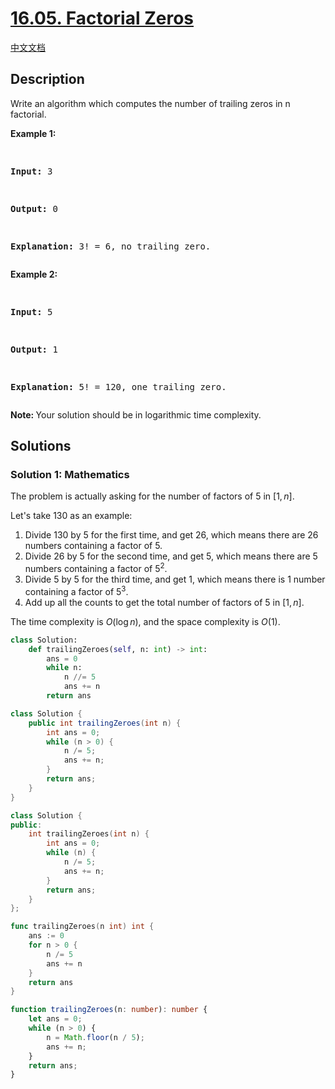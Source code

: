 # [16.05. Factorial Zeros](https://leetcode.cn/problems/factorial-zeros-lcci)

[中文文档](./lcci/16.05.Factorial%20Zeros/README.md)

## Description

<p>Write an algorithm which computes the number of trailing zeros in n factorial.</p>
<p><strong>Example 1:</strong></p>
<pre>

<strong>Input:</strong> 3

<strong>Output:</strong> 0

<strong>Explanation:</strong>&nbsp;3! = 6, no trailing zero.</pre>

<p><strong>Example&nbsp;2:</strong></p>
<pre>

<strong>Input:</strong> 5

<strong>Output:</strong> 1

<strong>Explanation:</strong>&nbsp;5! = 120, one trailing zero.</pre>

<p><b>Note:&nbsp;</b>Your solution should be in logarithmic time complexity.</p>

## Solutions

### Solution 1: Mathematics

The problem is actually asking for the number of factors of $5$ in $[1,n]$.

Let's take $130$ as an example:

1. Divide $130$ by $5$ for the first time, and get $26$, which means there are $26$ numbers containing a factor of $5$.
2. Divide $26$ by $5$ for the second time, and get $5$, which means there are $5$ numbers containing a factor of $5^2$.
3. Divide $5$ by $5$ for the third time, and get $1$, which means there is $1$ number containing a factor of $5^3$.
4. Add up all the counts to get the total number of factors of $5$ in $[1,n]$.

The time complexity is $O(\log n)$, and the space complexity is $O(1)$.

<!-- tabs:start -->

```python
class Solution:
    def trailingZeroes(self, n: int) -> int:
        ans = 0
        while n:
            n //= 5
            ans += n
        return ans
```

```java
class Solution {
    public int trailingZeroes(int n) {
        int ans = 0;
        while (n > 0) {
            n /= 5;
            ans += n;
        }
        return ans;
    }
}
```

```cpp
class Solution {
public:
    int trailingZeroes(int n) {
        int ans = 0;
        while (n) {
            n /= 5;
            ans += n;
        }
        return ans;
    }
};
```

```go
func trailingZeroes(n int) int {
	ans := 0
	for n > 0 {
		n /= 5
		ans += n
	}
	return ans
}
```

```ts
function trailingZeroes(n: number): number {
    let ans = 0;
    while (n > 0) {
        n = Math.floor(n / 5);
        ans += n;
    }
    return ans;
}
```

<!-- tabs:end -->

<!-- end -->
